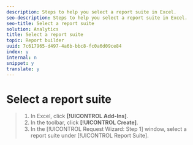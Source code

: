 ```yaml
---
description: Steps to help you select a report suite in Excel.
seo-description: Steps to help you select a report suite in Excel.
seo-title: Select a report suite
solution: Analytics
title: Select a report suite
topic: Report builder
uuid: 7c617965-d497-4a6b-bbc8-fc0a6d09ce84
index: y
internal: n
snippet: y
translate: y
---
```


# Select a report suite


>1. In Excel, click **[!UICONTROL  Add-Ins]**.
>1. In the toolbar, click **[!UICONTROL  Create]**.
>1. In the [!UICONTROL  Request Wizard: Step 1] window, select a report suite under [!UICONTROL  Report Suite].
